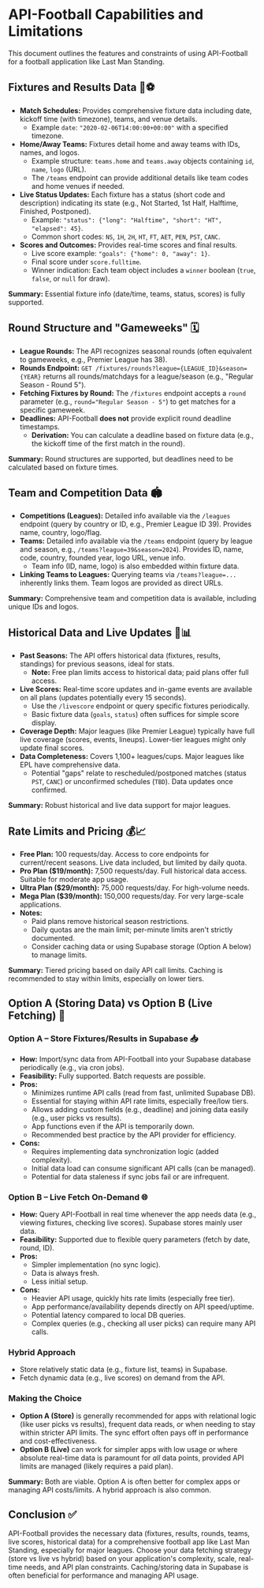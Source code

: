 # API-Football Capabilities and Limitations

This document outlines the features and constraints of using API-Football for a football application like Last Man Standing.

## Fixtures and Results Data 📅⚽

*   **Match Schedules:** Provides comprehensive fixture data including date, kickoff time (with timezone), teams, and venue details.
    *   Example `date`: `"2020-02-06T14:00:00+00:00"` with a specified timezone.
*   **Home/Away Teams:** Fixtures detail home and away teams with IDs, names, and logos.
    *   Example structure: `teams.home` and `teams.away` objects containing `id`, `name`, `logo` (URL).
    *   The `/teams` endpoint can provide additional details like team codes and home venues if needed.
*   **Live Status Updates:** Each fixture has a status (short code and description) indicating its state (e.g., Not Started, 1st Half, Halftime, Finished, Postponed).
    *   Example: `"status": {"long": "Halftime", "short": "HT", "elapsed": 45}`.
    *   Common short codes: `NS`, `1H`, `2H`, `HT`, `FT`, `AET`, `PEN`, `PST`, `CANC`.
*   **Scores and Outcomes:** Provides real-time scores and final results.
    *   Live score example: `"goals": {"home": 0, "away": 1}`.
    *   Final score under `score.fulltime`.
    *   Winner indication: Each team object includes a `winner` boolean (`true`, `false`, or `null` for draw).

**Summary:** Essential fixture info (date/time, teams, status, scores) is fully supported.

## Round Structure and "Gameweeks" 🗓️

*   **League Rounds:** The API recognizes seasonal rounds (often equivalent to gameweeks, e.g., Premier League has 38).
*   **Rounds Endpoint:** `GET /fixtures/rounds?league={LEAGUE_ID}&season={YEAR}` returns all rounds/matchdays for a league/season (e.g., "Regular Season - Round 5").
*   **Fetching Fixtures by Round:** The `/fixtures` endpoint accepts a `round` parameter (e.g., `round="Regular Season - 5"`) to get matches for a specific gameweek.
*   **Deadlines:** API-Football **does not** provide explicit round deadline timestamps.
    *   **Derivation:** You can calculate a deadline based on fixture data (e.g., the kickoff time of the first match in the round).

**Summary:** Round structures are supported, but deadlines need to be calculated based on fixture times.

## Team and Competition Data 🏟️

*   **Competitions (Leagues):** Detailed info available via the `/leagues` endpoint (query by country or ID, e.g., Premier League ID 39). Provides name, country, logo/flag.
*   **Teams:** Detailed info available via the `/teams` endpoint (query by league and season, e.g., `/teams?league=39&season=2024`). Provides ID, name, code, country, founded year, logo URL, venue info.
    *   Team info (ID, name, logo) is also embedded within fixture data.
*   **Linking Teams to Leagues:** Querying teams via `/teams?league=...` inherently links them. Team logos are provided as direct URLs.

**Summary:** Comprehensive team and competition data is available, including unique IDs and logos.

## Historical Data and Live Updates 📖📊

*   **Past Seasons:** The API offers historical data (fixtures, results, standings) for previous seasons, ideal for stats.
    *   **Note:** Free plan limits access to historical data; paid plans offer full access.
*   **Live Scores:** Real-time score updates and in-game events are available on all plans (updates potentially every 15 seconds).
    *   Use the `/livescore` endpoint or query specific fixtures periodically.
    *   Basic fixture data (`goals`, `status`) often suffices for simple score display.
*   **Coverage Depth:** Major leagues (like Premier League) typically have full live coverage (scores, events, lineups). Lower-tier leagues might only update final scores.
*   **Data Completeness:** Covers 1,100+ leagues/cups. Major leagues like EPL have comprehensive data.
    *   Potential "gaps" relate to rescheduled/postponed matches (status `PST`, `CANC`) or unconfirmed schedules (`TBD`). Data updates once confirmed.

**Summary:** Robust historical and live data support for major leagues.

## Rate Limits and Pricing 💰📈

*   **Free Plan:** 100 requests/day. Access to core endpoints for current/recent seasons. Live data included, but limited by daily quota.
*   **Pro Plan ($19/month):** 7,500 requests/day. Full historical data access. Suitable for moderate app usage.
*   **Ultra Plan ($29/month):** 75,000 requests/day. For high-volume needs.
*   **Mega Plan ($39/month):** 150,000 requests/day. For very large-scale applications.
*   **Notes:**
    *   Paid plans remove historical season restrictions.
    *   Daily quotas are the main limit; per-minute limits aren't strictly documented.
    *   Consider caching data or using Supabase storage (Option A below) to manage limits.

**Summary:** Tiered pricing based on daily API call limits. Caching is recommended to stay within limits, especially on lower tiers.

## Option A (Storing Data) vs Option B (Live Fetching) 🔄

### Option A – Store Fixtures/Results in Supabase 📥

*   **How:** Import/sync data from API-Football into your Supabase database periodically (e.g., via cron jobs).
*   **Feasibility:** Fully supported. Batch requests are possible.
*   **Pros:**
    *   Minimizes runtime API calls (read from fast, unlimited Supabase DB).
    *   Essential for staying within API rate limits, especially free/low tiers.
    *   Allows adding custom fields (e.g., deadline) and joining data easily (e.g., user picks vs results).
    *   App functions even if the API is temporarily down.
    *   Recommended best practice by the API provider for efficiency.
*   **Cons:**
    *   Requires implementing data synchronization logic (added complexity).
    *   Initial data load can consume significant API calls (can be managed).
    *   Potential for data staleness if sync jobs fail or are infrequent.

### Option B – Live Fetch On-Demand 🌐

*   **How:** Query API-Football in real time whenever the app needs data (e.g., viewing fixtures, checking live scores). Supabase stores mainly user data.
*   **Feasibility:** Supported due to flexible query parameters (fetch by date, round, ID).
*   **Pros:**
    *   Simpler implementation (no sync logic).
    *   Data is always fresh.
    *   Less initial setup.
*   **Cons:**
    *   Heavier API usage, quickly hits rate limits (especially free tier).
    *   App performance/availability depends directly on API speed/uptime.
    *   Potential latency compared to local DB queries.
    *   Complex queries (e.g., checking all user picks) can require many API calls.

### Hybrid Approach

*   Store relatively static data (e.g., fixture list, teams) in Supabase.
*   Fetch dynamic data (e.g., live scores) on demand from the API.

### Making the Choice

*   **Option A (Store)** is generally recommended for apps with relational logic (like user picks vs results), frequent data reads, or when needing to stay within stricter API limits. The sync effort often pays off in performance and cost-effectiveness.
*   **Option B (Live)** can work for simpler apps with low usage or where absolute real-time data is paramount for *all* data points, provided API limits are managed (likely requires a paid plan).

**Summary:** Both are viable. Option A is often better for complex apps or managing API costs/limits. A hybrid approach is also common.

## Conclusion ✅

API-Football provides the necessary data (fixtures, results, rounds, teams, live scores, historical data) for a comprehensive football app like Last Man Standing, especially for major leagues. Choose your data fetching strategy (store vs live vs hybrid) based on your application's complexity, scale, real-time needs, and API plan constraints. Caching/storing data in Supabase is often beneficial for performance and managing API usage.
